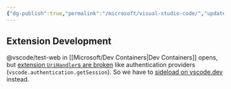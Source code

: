 ```yaml
---
{"dg-publish":true,"permalink":"/microsoft/visual-studio-code/","updated":"2024-09-07T23:48:09.876+10:00"}
---
```


## Extension Development
@vscode/test-web in [[Microsoft/Dev Containers\|Dev Containers]] opens, but [extension `UriHandler`s are broken](https://github.com/microsoft/vscode-test-web/issues/19) like authentication providers (`vscode.authentication.getSession`). So we have to [sideload on vscode.dev](https://code.visualstudio.com/api/extension-guides/web-extensions#test-your-web-extension-in-vscode.dev) instead.